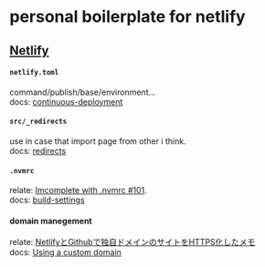 # personal boilerplate for netlify

## [Netlify](https://www.netlify.com/docs/)

#### `netlify.toml`
command/publish/base/environment...  
docs: [continuous-deployment](https://www.netlify.com/docs/continuous-deployment/)

#### `src/_redirects`
use in case that import page from other i think.  
docs: [redirects](https://www.netlify.com/docs/redirects/)

#### `.nvmrc`
relate: [Imcomplete with .nvmrc #101](https://github.com/netlify/build-image/issues/101).  
docs: [build-settings](https://www.netlify.com/docs/build-settings/)

#### domain manegement
relate: [NetlifyとGithubで独自ドメインのサイトをHTTPS化したメモ](http://magcho.hatenablog.jp/entry/2017/10/15/023440)  
docs: [Using a custom domain](https://www.netlify.com/docs/custom-domains/)
